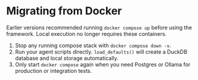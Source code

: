 # Migrating from Docker

Earlier versions recommended running `docker compose up` before using the framework.
Local execution no longer requires these containers.

1. Stop any running compose stack with `docker compose down -v`.
2. Run your agent scripts directly. `load_defaults()` will create a DuckDB database and local storage automatically.
3. Only start `docker compose` again when you need Postgres or Ollama for production or integration tests.
